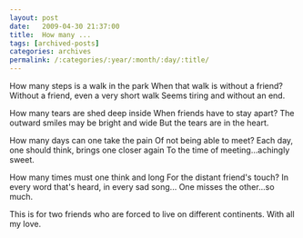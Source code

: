 ```yaml
---
layout: post
date:	2009-04-30 21:37:00
title:  How many ...
tags: [archived-posts]
categories: archives
permalink: /:categories/:year/:month/:day/:title/
---
```

How many steps is a walk in the park
When that walk is without a friend?
Without a friend, even a very short walk
Seems tiring and without an end.

How many tears are shed deep inside
When friends have to stay apart?
The outward smiles may be bright and wide
But the tears are in the heart.

How many days can one take the pain
Of not being able to meet?
Each day, one should think, brings one closer again
To the time of meeting...achingly sweet.

How many times must one think and long
For the distant friend's touch?
In every word that's heard, in every sad song...
One misses the other...so much.


This is for two friends who are forced to live on different continents.  With all my love.
